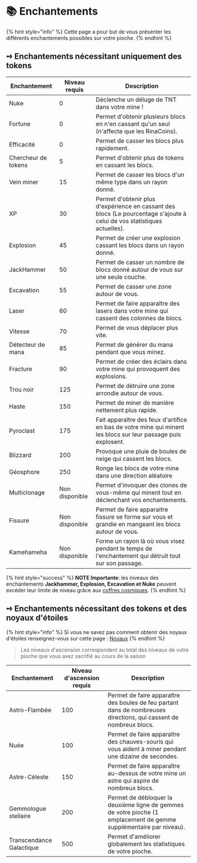 # 📚 Enchantements

{% hint style="info" %}
Cette page a pour but de vous présenter les différents enchantements possibles sur votre pioche.
{% endhint %}

## **➺** Enchantements nécessitant uniquement des tokens

| Enchantement        | Niveau requis  | Description                                                                                                              |
| ------------------- | -------------- | ------------------------------------------------------------------------------------------------------------------------ |
| Nuke                | 0              | Déclenche un déluge de TNT dans votre mine !                                                                             |
| Fortune             | 0              | Permet d'obtenir plusieurs blocs en n'en cassant qu'un seul (n'affecte que les RinaCoins).                               |
| Efficacité          | 0              | Permet de casser les blocs plus rapidement.                                                                              |
| Chercheur de tokens | 5              | Permet d'obtenir plus de tokens en cassant les blocs.                                                                    |
| Vein miner          | 15             | Permet de casser les blocs d'un même type dans un rayon donné.                                                           |
| XP                  | 30             | Permet d'obtenir plus d'expérience en cassant des blocs (Le pourcentage s'ajoute à celui de vos statistiques actuelles). |
| Explosion           | 45             | Permet de créer une explosion cassant les blocs dans un rayon donné.                                                     |
| JackHammer          | 50             | Permet de casser un nombre de blocs donné autour de vous sur une seule couche.                                           |
| Excavation          | 55             | Permet de casser une zone autour de vous.                                                                                |
| Laser               | 60             | Permet de faire apparaître des lasers dans votre mine qui cassent des colonnes de blocs.                                 |
| Vitesse             | 70             | Permet de vous déplacer plus vite.                                                                                       |
| Détecteur de mana   | 85             | Permet de générer du mana pendant que vous minez.                                                                        |
| Fracture            | 90             | Permet de créer des éclairs dans votre mine qui provoquent des explosions.                                               |
| Trou noir           | 125            | Permet de détruire une zone arrondie autour de vous.                                                                     |
| Haste               | 150            | Permet de miner de manière nettement plus rapide.                                                                        |
| Pyroclast           | 175            | Fait apparaître des feux d'artifice en bas de votre mine qui minent les blocs sur leur passage puis explosent.           |
| Blizzard            | 200            | Provoque une pluie de boules de neige qui cassent les blocs.                                                             |
| Géosphore           | 250            | Ronge les blocs de votre mine dans une direction aléatoire                                                               |
| Multiclonage        | Non disponible | Permet d'invoquer des clones de vous-même qui minent tout en déclenchant vos enchantements.                              |
| Fissure             | Non disponible | Permet de faire apparaitre fissure se forme sur vous et grandie en mangeant les blocs autour de vous.                    |
| Kamehameha          | Non disponible | Forme un rayon là où vous visez pendant le temps de l'enchantement qui détruit tout sur son passage.                     |

{% hint style="success" %}
**NOTE Importante**: les niveaux des enchantements **Jackhammer, Explosion, Excavation et Nuke** peuvent excéder leur limite de niveau grâce aux [coffres cosmiques](../../rsc/coffres\_cosmiques.md).
{% endhint %}

## **➺** Enchantements nécessitant des tokens et des noyaux d'étoiles

{% hint style="info" %}
Si vous ne savez pas comment obtenir des noyaux d'étoiles renseignez-vous sur cette page : [Noyaux](noyaux.md)
{% endhint %}

> Les niveaux d'ascension correspondent au total des niveaux de votre pioche que vous avez sacrifié au cours de la saison

| Enchantement             | Niveau d'ascension requis | Description                                                                                                         |
| ------------------------ | ------------------------- | ------------------------------------------------------------------------------------------------------------------- |
| Astro-Flambée            | 100                       | Permet de faire apparaître des boules de feu partant dans de nombreuses directions, qui cassent de nombreux blocs.  |
| Nuée                     | 100                       | Permet de faire apparaître des chauves-souris qui vous aident à miner pendant une dizaine de secondes.              |
| Astre-Céleste            | 150                       | Permet de faire apparaître au-dessus de votre mine un astre qui aspire de nombreux blocs.                           |
| Gemmologue stellaire     | 200                       | Permet de débloquer la deuxième ligne de gemmes de votre pioche (1 emplacement de gemme supplémentaire par niveau). |
| Transcendance Galactique | 500                       | Permet d'améliorer globalement les statistiques de votre pioche.                                                    |
